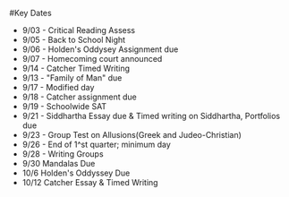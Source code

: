 #Key Dates
  - 9/03 - Critical Reading Assess
  - 9/05 - Back to School Night
  - 9/06 - Holden's Oddysey Assignment due
  - 9/07 - Homecoming court announced
  - 9/14 - Catcher Timed Writing
  - 9/13 - "Family of Man" due
  - 9/17 - Modified day
  - 9/18 - Catcher assignment due
  - 9/19 - Schoolwide SAT
  - 9/21 - Siddhartha Essay due & Timed writing on Siddhartha, Portfolios due
  - 9/23 - Group Test on Allusions(Greek and Judeo-Christian)
  - 9/26 - End of 1^st quarter; minimum day
  - 9/28 - Writing Groups
  - 9/30 Mandalas Due
  - 10/6 Holden's Oddyssey Due
  - 10/12 Catcher Essay & Timed Writing

